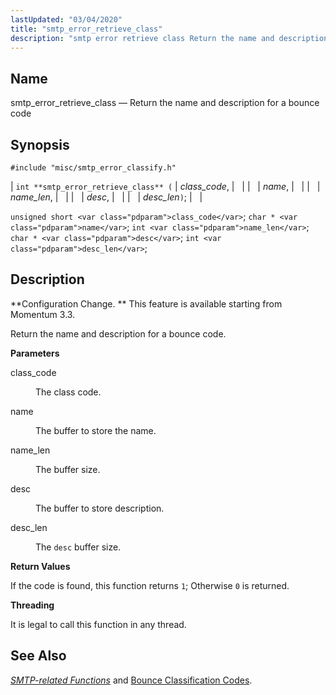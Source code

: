```yaml
---
lastUpdated: "03/04/2020"
title: "smtp_error_retrieve_class"
description: "smtp error retrieve class Return the name and description for a bounce code int smtp error retrieve class class code name name len desc desc len unsigned short class code char name int name len char desc int desc len Configuration Change This feature is available starting from Momentum 3..."
---
```


<a name="apis.smtp_error_retrieve_class"></a> 
## Name

smtp_error_retrieve_class — Return the name and description for a bounce code

## Synopsis

`#include "misc/smtp_error_classify.h"`

| `int **smtp_error_retrieve_class** (` | <var class="pdparam">class_code</var>, |   |
|   | <var class="pdparam">name</var>, |   |
|   | <var class="pdparam">name_len</var>, |   |
|   | <var class="pdparam">desc</var>, |   |
|   | <var class="pdparam">desc_len</var>`)`; |   |

`unsigned short <var class="pdparam">class_code</var>`;
`char * <var class="pdparam">name</var>`;
`int <var class="pdparam">name_len</var>`;
`char * <var class="pdparam">desc</var>`;
`int <var class="pdparam">desc_len</var>`;<a name="idp61996160"></a> 
## Description

**Configuration Change. ** This feature is available starting from Momentum 3.3.

Return the name and description for a bounce code.

**<a name="idp61999056"></a> Parameters**

<dl class="variablelist">

<dt>class_code</dt>

<dd>

The class code.

</dd>

<dt>name</dt>

<dd>

The buffer to store the name.

</dd>

<dt>name_len</dt>

<dd>

The buffer size.

</dd>

<dt>desc</dt>

<dd>

The buffer to store description.

</dd>

<dt>desc_len</dt>

<dd>

The `desc` buffer size.

</dd>

</dl>

**<a name="idp62009584"></a> Return Values**

If the code is found, this function returns `1`; Otherwise `0` is returned.

**<a name="idp62011408"></a> Threading**

It is legal to call this function in any thread.

<a name="idp62012512"></a> 
## See Also

[*SMTP-related Functions*](/momentum/3/3-api/smtp) and [Bounce Classification Codes](/momentum/3/3-reference/3-reference-bounce-logger-classification-codes).